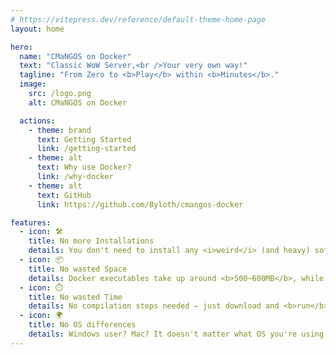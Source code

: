 ```yaml
---
# https://vitepress.dev/reference/default-theme-home-page
layout: home

hero:
  name: "CMaNGOS on Docker"
  text: "Classic WoW Server,<br />Your very own way!"
  tagline: "From Zero to <b>Play</b> within <b>Minutes</b>."
  image:
    src: /logo.png
    alt: CMaNGOS on Docker

  actions:
    - theme: brand
      text: Getting Started
      link: /getting-started
    - theme: alt
      text: Why use Docker?
      link: /why-docker
    - theme: alt
      text: GitHub
      link: https://github.com/Byloth/cmangos-docker

features:
  - icon: 🛠️
    title: No more Installations
    details: You don't need to install any <i>weird</i> (and heavy) software, compilers or libraries.
  - icon: 📦
    title: No wasted Space
    details: Docker executables take up around <b>500~600MB</b>, while an our typical image is less than <b>200MB</b>.
  - icon: ⏱️
    title: No wasted Time
    details: No compilation steps needed — just download and <b>run</b> with ease. <i>Batteries included!</i>
  - icon: 🌍
    title: No OS differences
    details: Windows user? Mac? It doesn't matter what OS you're using — Docker works <b>everywhere</b>!
---
```


